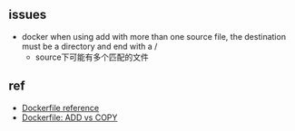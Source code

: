 
## issues
+ docker when using add with more than one source file, the destination must be a directory and end with a /
    - source下可能有多个匹配的文件


## ref
+ [Dockerfile reference](https://docs.docker.com/engine/reference/builder/)
+ [Dockerfile: ADD vs COPY](https://www.ctl.io/developers/blog/post/dockerfile-add-vs-copy/)